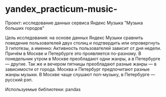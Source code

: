 # yandex_practicum-music-
Проект: исследование данных сервиса Яндекс Музыка "Музыка больших городов"


Цель исследования: 
на основе данных Яндекс Музыки сравнить поведение пользователей двух столиц и подтвердить или опровергнуть 3 гипотезы, а именно:
Активность пользователей зависит от дня недели. Причём в Москве и Петербурге это проявляется по-разному.
В понедельник утром в Москве преобладают одни жанры, а в Петербурге — другие. Так же и вечером пятницы преобладают разные жанры — в зависимости от города.
Москва и Петербург предпочитают разные жанры музыки. В Москве чаще слушают поп-музыку, в Петербурге — русский рэп.

Используемые библиотеки:
pandas

